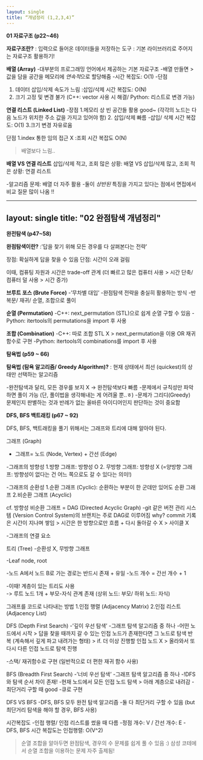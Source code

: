 ```yaml
---
layout: single
title: “개념정리 (1,2,3,4)”
---
```


**01 자료구조 (p22~46)**

**자료구조란?**
: 입력으로 들어온 데이터들을 저장하는 도구
: 기본 라이브러리로 주어지는 자료구조 활용하기!
 
**배열 (Array)**
-대부분의 프로그래밍 언어에서 제공하는 기본 자료구조
-배열 만들면 > 값을 담을 공간을 메모리에 *연속적*으로 할당해줌
-시간 복잡도: O(1)
-단점
1. 데이터 삽입/삭제 속도가 느림
:삽입/삭제 시간 복잡도: O(N)
2. 크기 고정 및 변경 불가
(C++: vector 사용 시 해결/ Python: 리스트로 변경 가능)

**연결 리스트 (Linked List)**
-장점
1.메모리 상 빈 공간들 활용 good~
(각각의 노드는 다음 노드가 위치한 주소 값을 가지고 있어야 함)
2. 삽입/삭제 빠름 
-삽입/ 삭제 시간 복잡도: O(1)
3.크기 변경 자유로움

단점
1.index 통한 임의 접근 X
:조회 시간 복잡도 O(N)
>배열보다 느림..

**배열 VS 연결 리스트**
삽입/삭제 적고, 조회 많은 상황: 배열
VS
삽입/삭제 많고, 조회 적은 상황: 연결 리스트
 
-알고리즘 문제: 배열 더 자주 활용
-둘이 *상반된* 특징을 가지고 있다는 점에서 면접에서 비교 질문 많이 나옴 !!

---
layout: single
title:  "02 완점탐색 개념정리"
---

**완전탐색 (p47~58)**

**완점탐색이란?**
:’답을 찾기 위해 모든 경우를 다 살펴본다는 전략’

장점: 확실하게 답을 찾을 수 있음
단점: 시간이 오래 걸림

이때, 컴퓨팅 자원과 시간은 trade-off 관계
(더 빠르고 많은 컴퓨터 사용 > 시간 단축/
컴퓨터 덜 사용 > 시간 증가) 

**브루트 포스 (Brute Force)**
-’무차별 대입’
-완점탐색 전략을 충실히 활용하는 방식 
-반복문/ 재귀/ 순열, 조합으로 풀이 

**순열 (Permutation)**
-C++: next_permutation (STL)으로 쉽게 순열 구할 수 있음
-Python: itertools의 permutations을 import 후 사용

**조합 (Combination)**
-C++: 따로 조합 STL X > next_permutation을 이용 OR 재귀함수로 구현
-Python: itertools의 combinations를 import 후 사용

**탐욕법 (p59 ~ 66)**

**탐욕법 (탐욕 알고리즘/ Greedy Algorithm)?**
: 현재 상태에서 최선 (quickest)의 상태만 선택하는 알고리즘

-완전탐색과 달리, 모든 경우를 보지 X -> 완전탐색보다 빠름
-문제에서 규칙성만 파악하면 풀이 가능 (단, 풀이법을 생각해내는 게 어려울 뿐..ㅎ)
-문제가 그리디(Greedy) 문제인지 판별하는 것과 반례가 없는 올바른 아이디어인지 판단하는 것이 중요함 

**DFS, BFS 백트래킹 (p67 ~ 92)**

DFS, BFS, 백트래킹을 풀기 위해서는 그래프와 트리에 대해 알아야 된다.

그래프 (Graph)
- 그래프= 노드 (Node, Vertex) + 간선 (Edge)


-그래프의 방향성
1.방향 그래프: 방향성 O 
2. 무방향 그래프: 방향성 X (=양방향 그래프: 방향성이 없다는 건 어느 쪽으로도 갈 수 있다는 의미!)

-그래프의 순환성
1.순환 그래프 (Cyclic): 순환하는 부분이 한 군데만 있어도 순환 그래프
2.비순환 그래프 (Acyclic)

cf. 방향성 비순환 그래프 = DAG (Directed Acyclic Graph)
-git 같은 버전 관리 시스템 (Version Control System)의 브랜치는 주로 DAG로 이루어짐
why? commit 기록은 시간이 지나며 쌓임 > 시간은 한 방향으로만 흐름 + 다시 돌아갈 수  X > 사이클 X

-그래프의 연결 요소

트리 (Tree)
-순환성 X, 무방향 그래프 

-Leaf node, root

-노드 A에서 노드 B로 가는 경로는 반드시 존재 + 유일
-노드 개수 = 간선 개수 + 1

-이때! 계층이 있는 트리도 사용  
-> 루트 노드 1개 + 부모-자식 관계 존재 (상위 노드: 부모/ 하위 노드: 자식)

그래프를 코드로 나타내는 방법
1.인접 행렬 (Adjacency Matrix)
2.인접 리스트 (Adjacency List)

DFS (Depth First Search)
-’깊이 우선 탐색’
-그래프 탐색 알고리즘 중 하나
-어떤 노드에서 시작 > 답을 찾을 때까지 갈 수 있는 인접 노드가 존재한다면 그 노드로 탐색 반복 (계속해서 깊게 파고 내려가는 형태) > if. 더 이상 진행할 인접 노드 X > 올라와서 또 다시 다른 인접 노드로 탐색 진행

-스택/ 재귀함수로 구현 (일반적으로 더 편한 재귀 함수 사용)

BFS (Breadth First Search)
-’너비 우선 탐색’
-그래프 탐색 알고리즘 중 하나
-!DFS와 탐색 순서 차이 존재!
-현재 노드에서 모든 인접 노드 탐색 > 아래 계층으로 내려감 
-최단거리 구할 때 good
-큐로 구현 

DFS VS BFS
-DFS, BFS 모두 완전 탐색 알고리즘
-둘 다 최단거리 구할 수 있음  (but 최단거리 탐색을 해야 할 경우, BFS 사용)

시간복잡도
-인접 행렬/ 인접 리스트를 썼을 때 다름
-정점 개수: V / 간선 개수: E
-DFS, BFS 시간 복잡도는 
인접행렬: O(V^2)

> 순열 조합을 알아두면 완점탐색, 경우의 수 문제를 쉽게 풀 수 있음 :) 
> 삼성 코테에서 순열 조합을 이용하는 문제 자주 출제됨! 


